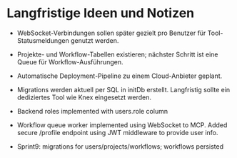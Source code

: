 # Langfristige Ideen und Notizen
- WebSocket-Verbindungen sollen später gezielt pro Benutzer für Tool-Statusmeldungen genutzt werden.
- Projekte- und Workflow-Tabellen existieren; nächster Schritt ist eine Queue für Workflow-Ausführungen.
- Automatische Deployment-Pipeline zu einem Cloud-Anbieter geplant.
- Migrations werden aktuell per SQL in initDb erstellt. Langfristig sollte ein dediziertes Tool wie Knex eingesetzt werden.
- Backend roles implemented with users.role column
 
- Workflow queue worker implemented using WebSocket to MCP.
Added secure /profile endpoint using JWT middleware to provide user info.
- Sprint9: migrations for users/projects/workflows; workflows persisted
